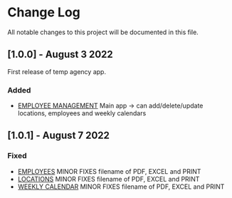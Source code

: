 
# Change Log
All notable changes to this project will be documented in this file.


## [1.0.0] - August 3 2022
First release of temp agency app.

### Added
- [EMPLOYEE MANAGEMENT](http://app.omegaplacement.ca/employee_management/)
  Main app -> can add/delete/update locations, employees and weekly calendars




## [1.0.1] - August 7 2022
### Fixed
- [EMPLOYEES](http://employee_management/)
  MINOR FIXES filename of PDF, EXCEL and PRINT
- [LOCATIONS](http://employee_management/locations)
  MINOR FIXES filename of PDF, EXCEL and PRINT
- [WEEKLY CALENDAR](http://employee_management/locations)
  MINOR FIXES filename of PDF, EXCEL and PRINT
